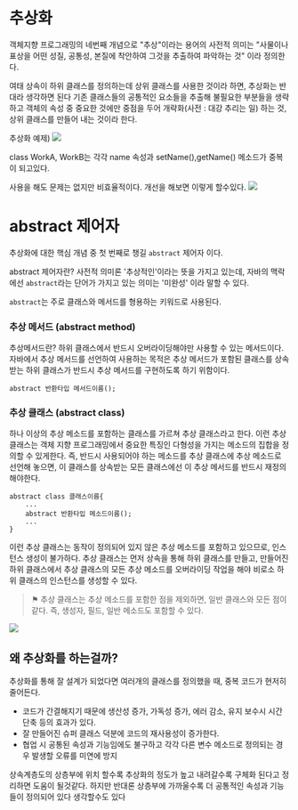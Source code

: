 # 추상화
객체지향 프로그래밍의 네번째 개념으로 "추상"이라는 용어의 사전적 의미는 
"사물이나 표상을 어떤 성질, 공통성, 본질에 착안하여 그것을 추출하여 
파악하는 것" 이라 정의한다.

여태 상속이 하위 클래스를 정의하는데 상위 클래스를 사용한 것이라 하면, 
추상화는 반대라 생각하면 된다
기존 클래스들의 공통적인 요소들을 추출해 불필요한 부분들을 생략하고 객체의 
속성 중 중요한 것에만 중점을 두어 개략화(사전 : 대강 추리는 일) 하는 
것,상위 클래스를 만들어 내는 것이라 한다.


추상화 예제)
![](https://velog.velcdn.com/images/minthug94_/post/e67024fc-e9e0-48a6-a39c-9e2f9a63fe50/image.png)

class WorkA, WorkB는 각각 name 속성과 setName(),getName() 메소드가 중복이 
되고있다.

사용을 해도 문제는 없지만 비효율적이다.
개선을 해보면 이렇게 할수있다.
![](https://velog.velcdn.com/images/minthug94_/post/6c52c375-87f9-4eff-a8bf-4420cb3fd2c0/image.png)


# abstract 제어자
추상화에 대한 핵심 개념 중 첫 번째로 챙길 <code>abstract</code> 제어자 
이다.

abstract 제어자란?
사전적 의미론 '추상적인'이라는 뜻을 가지고 있는데, 자바의 맥락에선 
<code>abstract</code>라는 단어가 가지고 있는 의미는 '미완성' 이라 말할 수 
있다.

<code>abstract</code>는 주로 클래스와 메서드를 형용하는 키워드로 사용된다.

### 추상 메서드 (abstract method)
추상메서드란?
하위 클래스에서 반드시 오버라이딩해야만 사용할 수 있는 메서드이다.
자바에서 추상 메서드를 선언하여 사용하는 목적은 추상 메서드가 포함된 
클래스를 상속받는 하위 클래스가 반드시 추상 메서드를 구현하도록 하기 
위함이다.
```
abstract 반환타입 메서드이름();
```

### 추상 클래스 (abstract class)
하나 이상의 추상 메소드를 포함하는 클래스를 가르쳐 추상 클래스라고 한다.
이런 추상 클래스는 객체 지향 프로그래밍에서 중요한 특징인 다형성을 가지는 
메소드의 집합을 정의할 수 있게한다.
즉, 반드시 사용되어야 하는 메소드를 추상 클래스에 추상 메소드로 선언해 
놓으면, 이 클래스를 상속받는 모든 클래스에선 이 추상 메서드를 반드시 
재정의 해야한다.

```
abstract class 클래스이름{
	...
	abstract 반환타입 메소드이름();
    ...
}
```
이런 추상 클래스는 동작이 정의되어 있지 않은 추상 메소드를 포함하고 
있으므로, 인스턴스 생성이 불가하다.
추상 클래스는 먼저 상속을 통해 하위 클래스를 만들고, 만들어진 하위 
클래스에서 추상 클래스의 모든 추상 메소드를 오버라이딩 작업을 해야 비로소 
하위 클래스의 인스턴스를 생성할 수 있다.
>⚑ 추상 클래스는 추상 메소드를 포함한 점을 제외하면, 일반 클래스와 모든 
점이 같다.
즉, 생성자, 필드, 일반 메소드도 포함할 수 있다.

![](https://velog.velcdn.com/images/minthug94_/post/e433ed74-07b5-456e-a334-b2e20817c114/image.png)

## 왜 추상화를 하는걸까?

추상화를 통해 잘 설계가 되었다면 여러개의 클래스를 정의했을 때, 중복 
코드가 현저히 줄어든다.
* 코드가 간결해지기 때문에 생산성 증가, 가독성 증가, 에러 감소, 유지 
보수시 시간 단축 등의 효과가 있다.
* 잘 만들어진 슈퍼 클래스 덕분에 코드의 재사용성이 증가한다.
* 협업 시 공통된 속성과 기능임에도 불구하고 각각 다른 변수 메소드로 
정의되는 경우 발생할 오류를 미연에 방지

상속계층도의 상층부에 위치 할수록 추상화의 정도가 높고 내려갈수록 구체화 
된다고 정리하면 도움이 될것같다.
하지만 반대론 상층부에 가까울수록 더 공통적인 속성과 기능들이 정의되어 
있다 생각할수도 있다


